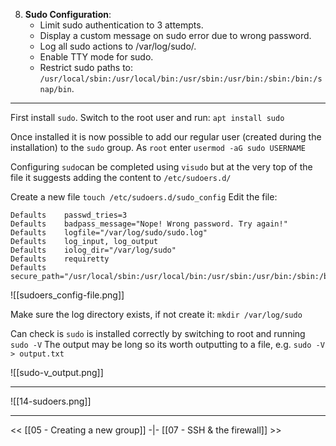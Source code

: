 
8. **Sudo Configuration**:
   - Limit sudo authentication to 3 attempts.
   - Display a custom message on sudo error due to wrong password.
   - Log all sudo actions to /var/log/sudo/.
   - Enable TTY mode for sudo.
   - Restrict sudo paths to: `/usr/local/sbin:/usr/local/bin:/usr/sbin:/usr/bin:/sbin:/bin:/snap/bin`.
---
First install `sudo`.
Switch to the root user and run: `apt install sudo` 

Once installed it is now possible to add our regular user (created during the installation) to the `sudo` group. As `root` enter `usermod -aG sudo USERNAME`

Configuring `sudo`can be completed using `visudo` but at the very top of the file it suggests adding the content to `/etc/sudoers.d/`

Create a new file  `touch /etc/sudoers.d/sudo_config`
Edit the file:
```
Defaults    passwd_tries=3
Defaults    badpass_message="Nope! Wrong password. Try again!"
Defaults    logfile="/var/log/sudo/sudo.log"
Defaults    log_input, log_output
Defaults    iolog_dir="/var/log/sudo"
Defaults    requiretty
Defaults    secure_path="/usr/local/sbin:/usr/local/bin:/usr/sbin:/usr/bin:/sbin:/bin:/snap/bin"
```
![[sudoers_config-file.png]]

Make sure the log directory exists, if not create it: `mkdir /var/log/sudo`

Can check is `sudo` is installed correctly by switching to root and running `sudo -V`
The output may be long so its worth outputting to a file, e.g. `sudo -V > output.txt`

![[sudo-v_output.png]]

---


![[14-sudoers.png]]




---
<<  [[05 - Creating a new group]] -|- [[07 - SSH & the firewall]] >>

